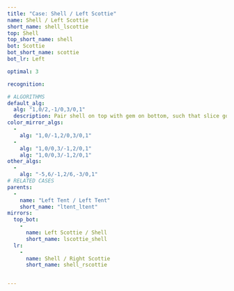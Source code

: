 ```yaml
---
title: "Case: Shell / Left Scottie"
name: Shell / Left Scottie
short_name: shell_lscottie
top: Shell
top_short_name: shell
bot: Scottie
bot_short_name: scottie
bot_lr: Left

optimal: 3

recognition:

# ALGORITHMS
default_alg:
  alg: "1,0/2,-1/0,3/0,1"
  description: Pair shell on top with gem on bottom, such that slice goes between gem and neighboring isolated corner, to get tent/tent.
color_mirror_algs:
  -
    alg: "1,0/-1,2/0,3/0,1"
  -
    alg: "1,0/0,3/-1,2/0,1"
    alg: "1,0/0,3/-1,2/0,1"
other_algs:
  -
    alg: "-5,6/-1,2/6,-3/0,1"
# RELATED CASES
parents:
  -
    name: "Left Tent / Left Tent"
    short_name: "ltent_ltent"
mirrors:
  top_bot:
    -
      name: Left Scottie / Shell
      short_name: lscottie_shell
  lr:
    -
      name: Shell / Right Scottie
      short_name: shell_rscottie


---
```


